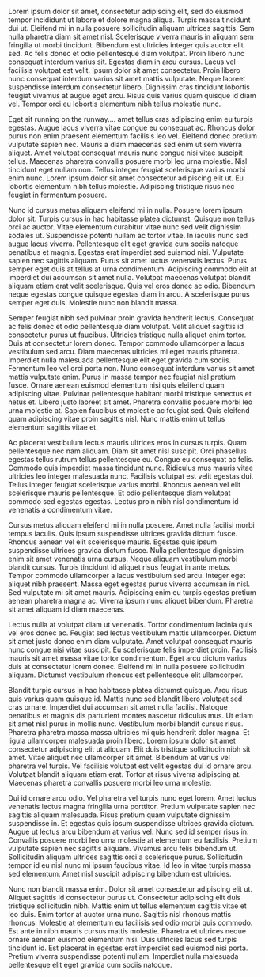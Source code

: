 Lorem ipsum dolor sit amet, consectetur adipiscing elit, sed do eiusmod tempor incididunt ut labore et dolore magna aliqua. Turpis massa tincidunt dui ut. Eleifend mi in nulla posuere sollicitudin aliquam ultrices sagittis. Sem nulla pharetra diam sit amet nisl. Scelerisque viverra mauris in aliquam sem fringilla ut morbi tincidunt. Bibendum est ultricies integer quis auctor elit sed. Ac felis donec et odio pellentesque diam volutpat. Proin libero nunc consequat interdum varius sit. Egestas diam in arcu cursus. Lacus vel facilisis volutpat est velit. Ipsum dolor sit amet consectetur. Proin libero nunc consequat interdum varius sit amet mattis vulputate. Neque laoreet suspendisse interdum consectetur libero. Dignissim cras tincidunt lobortis feugiat vivamus at augue eget arcu. Risus quis varius quam quisque id diam vel. Tempor orci eu lobortis elementum nibh tellus molestie nunc.

Eget sit running on the runway.... amet tellus cras adipiscing enim eu turpis egestas. Augue lacus viverra vitae congue eu consequat ac. Rhoncus dolor purus non enim praesent elementum facilisis leo vel. Eleifend donec pretium vulputate sapien nec. Mauris a diam maecenas sed enim ut sem viverra aliquet. Amet volutpat consequat mauris nunc congue nisi vitae suscipit tellus. Maecenas pharetra convallis posuere morbi leo urna molestie. Nisl tincidunt eget nullam non. Tellus integer feugiat scelerisque varius morbi enim nunc. Lorem ipsum dolor sit amet consectetur adipiscing elit ut. Eu lobortis elementum nibh tellus molestie. Adipiscing tristique risus nec feugiat in fermentum posuere.

Nunc id cursus metus aliquam eleifend mi in nulla. Posuere lorem ipsum dolor sit. Turpis cursus in hac habitasse platea dictumst. Quisque non tellus orci ac auctor. Vitae elementum curabitur vitae nunc sed velit dignissim sodales ut. Suspendisse potenti nullam ac tortor vitae. In iaculis nunc sed augue lacus viverra. Pellentesque elit eget gravida cum sociis natoque penatibus et magnis. Egestas erat imperdiet sed euismod nisi. Vulputate sapien nec sagittis aliquam. Purus sit amet luctus venenatis lectus. Purus semper eget duis at tellus at urna condimentum. Adipiscing commodo elit at imperdiet dui accumsan sit amet nulla. Volutpat maecenas volutpat blandit aliquam etiam erat velit scelerisque. Quis vel eros donec ac odio. Bibendum neque egestas congue quisque egestas diam in arcu. A scelerisque purus semper eget duis. Molestie nunc non blandit massa.

Semper feugiat nibh sed pulvinar proin gravida hendrerit lectus. Consequat ac felis donec et odio pellentesque diam volutpat. Velit aliquet sagittis id consectetur purus ut faucibus. Ultricies tristique nulla aliquet enim tortor. Duis at consectetur lorem donec. Tempor commodo ullamcorper a lacus vestibulum sed arcu. Diam maecenas ultricies mi eget mauris pharetra. Imperdiet nulla malesuada pellentesque elit eget gravida cum sociis. Fermentum leo vel orci porta non. Nunc consequat interdum varius sit amet mattis vulputate enim. Purus in massa tempor nec feugiat nisl pretium fusce. Ornare aenean euismod elementum nisi quis eleifend quam adipiscing vitae. Pulvinar pellentesque habitant morbi tristique senectus et netus et. Libero justo laoreet sit amet. Pharetra convallis posuere morbi leo urna molestie at. Sapien faucibus et molestie ac feugiat sed. Quis eleifend quam adipiscing vitae proin sagittis nisl. Nunc mattis enim ut tellus elementum sagittis vitae et.

Ac placerat vestibulum lectus mauris ultrices eros in cursus turpis. Quam pellentesque nec nam aliquam. Diam sit amet nisl suscipit. Orci phasellus egestas tellus rutrum tellus pellentesque eu. Congue eu consequat ac felis. Commodo quis imperdiet massa tincidunt nunc. Ridiculus mus mauris vitae ultricies leo integer malesuada nunc. Facilisis volutpat est velit egestas dui. Tellus integer feugiat scelerisque varius morbi. Rhoncus aenean vel elit scelerisque mauris pellentesque. Et odio pellentesque diam volutpat commodo sed egestas egestas. Lectus proin nibh nisl condimentum id venenatis a condimentum vitae.

Cursus metus aliquam eleifend mi in nulla posuere. Amet nulla facilisi morbi tempus iaculis. Quis ipsum suspendisse ultrices gravida dictum fusce. Rhoncus aenean vel elit scelerisque mauris. Egestas quis ipsum suspendisse ultrices gravida dictum fusce. Nulla pellentesque dignissim enim sit amet venenatis urna cursus. Neque aliquam vestibulum morbi blandit cursus. Turpis tincidunt id aliquet risus feugiat in ante metus. Tempor commodo ullamcorper a lacus vestibulum sed arcu. Integer eget aliquet nibh praesent. Massa eget egestas purus viverra accumsan in nisl. Sed vulputate mi sit amet mauris. Adipiscing enim eu turpis egestas pretium aenean pharetra magna ac. Viverra ipsum nunc aliquet bibendum. Pharetra sit amet aliquam id diam maecenas.

Lectus nulla at volutpat diam ut venenatis. Tortor condimentum lacinia quis vel eros donec ac. Feugiat sed lectus vestibulum mattis ullamcorper. Dictum sit amet justo donec enim diam vulputate. Amet volutpat consequat mauris nunc congue nisi vitae suscipit. Eu scelerisque felis imperdiet proin. Facilisis mauris sit amet massa vitae tortor condimentum. Eget arcu dictum varius duis at consectetur lorem donec. Eleifend mi in nulla posuere sollicitudin aliquam. Dictumst vestibulum rhoncus est pellentesque elit ullamcorper.

Blandit turpis cursus in hac habitasse platea dictumst quisque. Arcu risus quis varius quam quisque id. Mattis nunc sed blandit libero volutpat sed cras ornare. Imperdiet dui accumsan sit amet nulla facilisi. Natoque penatibus et magnis dis parturient montes nascetur ridiculus mus. Ut etiam sit amet nisl purus in mollis nunc. Vestibulum morbi blandit cursus risus. Pharetra pharetra massa massa ultricies mi quis hendrerit dolor magna. Et ligula ullamcorper malesuada proin libero. Lorem ipsum dolor sit amet consectetur adipiscing elit ut aliquam. Elit duis tristique sollicitudin nibh sit amet. Vitae aliquet nec ullamcorper sit amet. Bibendum at varius vel pharetra vel turpis. Vel facilisis volutpat est velit egestas dui id ornare arcu. Volutpat blandit aliquam etiam erat. Tortor at risus viverra adipiscing at. Maecenas pharetra convallis posuere morbi leo urna molestie.

Dui id ornare arcu odio. Vel pharetra vel turpis nunc eget lorem. Amet luctus venenatis lectus magna fringilla urna porttitor. Pretium vulputate sapien nec sagittis aliquam malesuada. Risus pretium quam vulputate dignissim suspendisse in. Et egestas quis ipsum suspendisse ultrices gravida dictum. Augue ut lectus arcu bibendum at varius vel. Nunc sed id semper risus in. Convallis posuere morbi leo urna molestie at elementum eu facilisis. Pretium vulputate sapien nec sagittis aliquam. Vivamus arcu felis bibendum ut. Sollicitudin aliquam ultrices sagittis orci a scelerisque purus. Sollicitudin tempor id eu nisl nunc mi ipsum faucibus vitae. Id leo in vitae turpis massa sed elementum. Amet nisl suscipit adipiscing bibendum est ultricies.

Nunc non blandit massa enim. Dolor sit amet consectetur adipiscing elit ut. Aliquet sagittis id consectetur purus ut. Consectetur adipiscing elit duis tristique sollicitudin nibh. Mattis enim ut tellus elementum sagittis vitae et leo duis. Enim tortor at auctor urna nunc. Sagittis nisl rhoncus mattis rhoncus. Molestie at elementum eu facilisis sed odio morbi quis commodo. Est ante in nibh mauris cursus mattis molestie. Pharetra et ultrices neque ornare aenean euismod elementum nisi. Duis ultricies lacus sed turpis tincidunt id. Est placerat in egestas erat imperdiet sed euismod nisi porta. Pretium viverra suspendisse potenti nullam. Imperdiet nulla malesuada pellentesque elit eget gravida cum sociis natoque.

